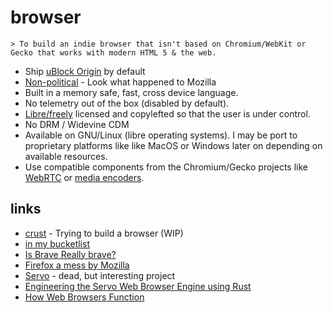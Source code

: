 # browser

```
> To build an indie browser that isn't based on Chromium/WebKit or Gecko that works with modern HTML 5 & the web.
```

* Ship [uBlock Origin](https://github.com/gorhill/uBlock/wiki/uBlock-Origin-works-best-on-Firefox) by default
* [Non-political](https://polarhive.ml/blog/firefox/#heres-what-mozilla-should-do) - Look what happened to Mozilla
* Built in a memory safe, fast, cross device language.
* No telemetry out of the box (disabled by default).
* [Libre/freely](https://polarhive.ml/blog/free-libre-software/) licensed and copylefted so that the user is under control.
* No DRM / Widevine CDM
* Available on GNU/Linux (libre operating systems). I may be port to proprietary platforms like like MacOS or Windows later on depending on available resources.
* Use compatible components from the Chromium/Gecko projects like [WebRTC](https://webrtc.org/) or [media encoders](https://code.videolan.org/videolan/dav1d).

## links
- [crust](https://codeberg.org/polarhive/crust) - Trying to build a browser (WIP)
- [in my bucketlist](https://polarhive.ml/bucketlist.txt)
- [Is Brave Really brave?](https://polarhive.ml/blog/brave/#all-3-browser-ecosystems-suck)
- [Firefox a mess by Mozilla](https://polarhive.ml/blog/firefox/)
- [Servo](https://servo.org/) - dead, but interesting project 
- [Engineering the Servo Web Browser Engine using Rust](https://raw.githubusercontent.com/larsbergstrom/papers/master/icse16-servo-preprint.pdf)
- [How Web Browsers Function](https://redirect.invidious.io/watch?v=z0HN-fG6oT4)

